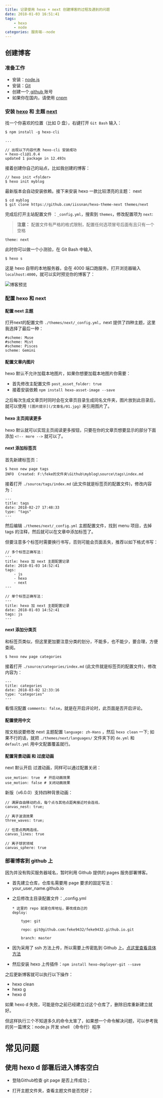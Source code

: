 ```yaml
---
title: 记录使用 hexo + next 创建博客的过程及遇到的问题
date: 2018-01-03 16:51:41
tags: 
    - hexo
    - node
categories: 服务端--node
---
```


## 创建博客

### 准备工作

* 安装：[node.js](https://nodejs.org/zh-cn/) 
* 安装：[Git](https://git-scm.com/)
* 创建一个[ github ](https://github.com/)账号
* 如果你在国内，请使用 [cnpm](https://npm.taobao.org/)

<!-- more -->
### 安装 [hexo](https://hexo.io/zh-cn/docs/) 和 主题 [next](https://theme-next.iissnan.com/getting-started.html)

找一个你喜欢的位置（比如 D 盘），右键打开 `Git Bash` 输入：

```
$ npm install -g hexo-cli

...

// 出现以下内容代表 hexo-cli 安装成功
+ hexo-cli@1.0.4
updated 1 package in 12.493s
```

接着创建你自己的站点，比如我创建的博客：

```
// hexo init <folder>
$ hexo init myblog
```
最新版本会自动安装依赖。接下来安装 hexo 一款比较漂亮的主题： next

```
$ cd myblog
$ git clone https://github.com/iissnan/hexo-theme-next themes/next
```

完成后打开主站配置文件 ：`_config.yml`，搜索到 `themes`，修改配置项为 `next`:

> **注意：** 配置文件有严格的格式限制，配置任何选项冒号后面有且只有一个空格

```
theme: next
```

此时你可以做一个小测验，在 Git Bash 中输入

```
$ hexo s
```

这是 hexo 自带的本地服务器，会在 4000 端口跑服务，打开浏览器输入 `localhost:4000`，就可以实时预览你的博客了：

![博客预览](./01.jpg)

### 配置 hexo 和 next

#### 配置 next 主题

打开next的配置文件 `./themes/next/_config.yml`，next 提供了四种主题，这里我选择了最后一种：

```
#scheme: Muse
#scheme: Mist
#scheme: Pisces
scheme: Gemini
```

#### 配置文章内图片

hexo 默认不允许加载本地图片，如果你想要加载本地图片你需要：

* 首先修改主配置文件 `post_asset_folder: true`
* 接着安装依赖 `npm install hexo-asset-image --save`

之后每次生成文章页时同时会在文章页目录生成同名文件夹，图片放到此目录后，就可以使用 `![图片提示](/文章名/01.jpg)` 来引用图片了。

#### hexo 主页阅读更多

hexo 默认就可以实现主页阅读更多按钮，只要在你的文章页想要显示的部分下面添加 `<!-- more -->` 就可以了。

#### next 添加标签页

首先新建标签页：

```
$ hexo new page tags
INFO  Created: F:\feke的文件夹\Github\myblog\source\tags\index.md
```

接着打开 `./source/tags/index.md` (此文件就是标签页的配置文件)，修改内容为：

```
---
title: tags
date: 2018-02-27 17:48:33
type: "tags"
---
```

然后编辑 `./themes/next/_config.yml` 主题配置文件，找到 menu 项目，去掉 tags 的注释，然后就可以在文章中添加标签了。

但要注意多个标签时需要换行书写，否则可能会页面丢失，推荐以如下格式书写：

```
// 多个标签正确写法：
---
title: hexo 加 next 主题配置记录
date: 2018-01-03 14:52:41
tags: 
    - js
    - hexo
    - next
---

// 单个标签正确写法：
---
title: hexo 加 next 主题配置记录
date: 2018-01-03 14:52:41
tags: js
---
```
#### next 添加分类页

和标签页类似，但这里更加要注意分类的划分，不能多，也不能少，要合理，方便查阅。

```
$ hexo new page categories
```

接着打开 `./source/categories/index.md` (此文件就是标签页的配置文件)，修改内容为：

```
---
title: categories
date: 2018-03-02 12:33:16
type: "categories"
---
```

看情况配置 `comments: false`，就是在开启评论时，此页面是否开启评论。

#### 配置使用中文

按文档说要修改 next 主题配置 `language: zh-Hans` ，然后 `hexo clean` 一下; 如果不行的话，就把 `./themes/next/languages/` 文件夹下的 `de.yml` 和 `default.yml` 用中文配置覆盖就行。

#### 配置背景动画 和 过度动画

next 默认开启 过渡动画，同样可以通过配置关闭：

```
use_motion: true  # 开启动画效果
use_motion: false # 关闭动画效果
```

新版（v6.0.0）支持四种背景动画：

```
// 满屏自由移动的点，每个点与其他点距离接近时会连线，
canvas_nest: true;

// 离子波浪效果
three_waves: true;

// 任意点两两连线，
canvas_lines: true

// 离子球状领域
canvas_sphere: true
```

### 部署博客到 github 上

因为并没有购买服务器域名，暂时利用 Github 提供的 pages 服务部署博客。

* 首先建立仓库，仓库名需要用 page 要求的固定写法：your_user_name.github.io

* 之后修改主目录配置文件：_config.yml
    ```
    * 这里的 repo 就是仓库地址，要改成自己的
    deploy:

        type: git

        repo: git@github.com:feke9432/feke9432.github.io.git

        branch: master
    ```
* 因为采用了 ssh 方法上传，所以需要上传密匙到 Github 上。[点这里查看具体方法](https://segmentfault.com/a/1190000002645623)

* 然后安装 hexo 上传插件：`npm install hexo-deployer-git --save`

之后更新博客就可以执行以下操作：

* hexo clean
* hexo g
* hexo d

如果 hexo d 失败，可能是你之前已经建立过这个仓库了，删除旧库重新建立就好。

但这样执行三个不知道多久的命令太笨了，如果想一个命令解决问题，可以参考我的另一篇博文：node.js 开发 shell （命令行）程序

# 常见问题

## 使用 hexo d 部署后进入博客空白

* 登陆Github检查 git page 是否上传成功；

* 打开主题文件夹，查看主题文件是否完好；
